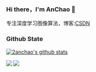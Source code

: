 ### Hi there，I'm AnChao 👋

专注深度学习图像算法，博客:[CSDN](https://blog.csdn.net/weixin_41803339?spm=1001.2101.3001.5343)


### Github State

[![2anchao's github stats](https://github-readme-stats.vercel.app/api?username=2anchao&show_icons=true&title_color=fff&icon_color=79ff97&text_color=9f9f9f&bg_color=151515)](https://github.com/anuraghazra/github-readme-stats)

<a href="https://github.com/2anchao/separable-U_Net"><img align="left" src="https://github-readme-stats.anuraghazra1.vercel.app/api/pin/username=2anchao&repo=MZBannerView&show_icons=true&title_color=fff&icon_color=79ff97&text_color=9f9f9f&bg_color=151515" /></a>

<a href="https://github.com/2anchao/FCOS_DET_MASK">
  <img align="left" src="https://github-readme-stats.anuraghazra1.vercel.app/api/pin/?username=2anchao&repo=CustomPopwindow&show_icons=true&title_color=fff&icon_color=79ff97&text_color=9f9f9f&bg_color=151515" />
</a>
